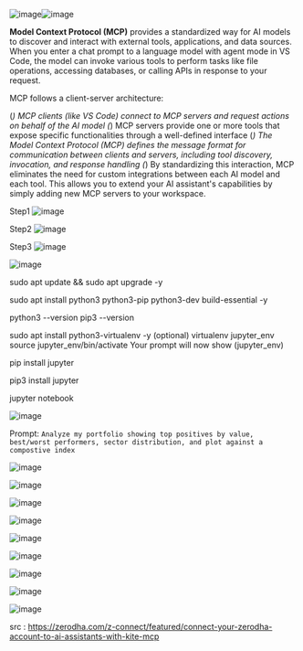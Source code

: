 ![image](https://github.com/user-attachments/assets/ffa5a161-6668-4368-b731-db14f6f4ed2d)![image](https://github.com/user-attachments/assets/4184fbee-eaca-4af3-9424-91d5d49d3390)

**Model Context Protocol (MCP)** provides a standardized way for AI models to discover and interact with external tools, applications, and data sources. When you enter a chat prompt to a language model with agent mode in VS Code, the model can invoke various tools to perform tasks like file operations, accessing databases, or calling APIs in response to your request.

MCP follows a client-server architecture:

(*) MCP clients (like VS Code) connect to MCP servers and request actions on behalf of the AI model
(*) MCP servers provide one or more tools that expose specific functionalities through a well-defined interface
(*) The Model Context Protocol (MCP) defines the message format for communication between clients and servers, including tool discovery, invocation, and response handling
(*) By standardizing this interaction, MCP eliminates the need for custom integrations between each AI model and each tool. This allows you to extend your AI assistant's capabilities by simply adding new MCP servers to your workspace. 


Step1
![image](https://github.com/user-attachments/assets/4f8bdce0-4f3d-41f9-8527-577098ab9f63)

Step2
![image](https://github.com/user-attachments/assets/9dcad9c3-3f38-4017-8d6e-5d9ac9b34efb)

Step3
![image](https://github.com/user-attachments/assets/53eef534-f2a2-47ca-81cb-c84610b85438)

![image](https://github.com/user-attachments/assets/622da29b-32f1-4289-97d9-29bd8f28f166)

sudo apt update && sudo apt upgrade -y

sudo apt install python3 python3-pip python3-dev build-essential -y

python3 --version
pip3 --version

sudo apt install python3-virtualenv -y   (optional)
virtualenv jupyter_env
source jupyter_env/bin/activate
Your prompt will now show (jupyter_env)

pip install jupyter

pip3 install jupyter

jupyter notebook

![image](https://github.com/user-attachments/assets/916e70cd-5241-48f3-b4fd-f7553f230aef)

Prompt: 
``` Analyze my portfolio showing top positives by value, best/worst performers, sector distribution, and plot against a compostive index ```

![image](https://github.com/user-attachments/assets/f156950b-8d9b-4791-a74a-1ede32363e37)

![image](https://github.com/user-attachments/assets/d11f89b7-7928-4eb7-9dbb-e9c3134b4084)

![image](https://github.com/user-attachments/assets/9a5b63a1-f217-4bab-9333-3f9422913e1f)

![image](https://github.com/user-attachments/assets/db0a52da-51a7-404e-b3bf-0ca636864d0b)

![image](https://github.com/user-attachments/assets/84284692-e931-4be4-9d57-87cf71f03073)

![image](https://github.com/user-attachments/assets/ae7cabe3-b29c-4e58-9282-f7131cbe2fc1)

![image](https://github.com/user-attachments/assets/1aaf0b47-43fd-42e7-8d16-0a94e9d5e725)

![image](https://github.com/user-attachments/assets/cd5dffdf-99b9-43d5-9eec-ba1be8a4d44e)

![image](https://github.com/user-attachments/assets/37dc5c21-c992-4941-ba82-5ba993c38e42)


src : https://zerodha.com/z-connect/featured/connect-your-zerodha-account-to-ai-assistants-with-kite-mcp

